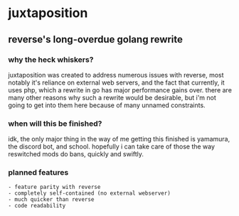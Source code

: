 # juxtaposition
## reverse's long-overdue golang rewrite

### why the heck whiskers?
juxtaposition was created to address numerous issues
with reverse, most notably it's reliance on external
web servers, and the fact that currently, it uses php,
which a rewrite in go has major performance gains over.
there are many other reasons why such a rewrite would be
desirable, but i'm not going to get into them here
because of many unnamed constraints.

### when will this be finished?
idk, the only major thing in the way of me getting this
finished is yamamura, the discord bot, and school.
hopefully i can take care of those the way reswitched mods
do bans, quickly and swiftly.

### planned features
	- feature parity with reverse
	- completely self-contained (no external webserver)
	- much quicker than reverse
	- code readability